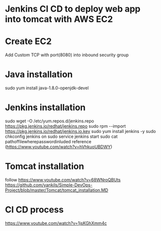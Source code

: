 # Jenkins CI CD to deploy web app into tomcat with AWS EC2

# Create EC2
Add Custom TCP with port(8080) into inbound security group

# Java installation
sudo yum install java-1.8.0-openjdk-devel

# Jenkins installation
sudo wget -O /etc/yum.repos.d/jenkins.repo https://pkg.jenkins.io/redhat/jenkins.repo
sudo rpm --import https://pkg.jenkins.io/redhat/jenkins.io.key
sudo yum install jenkins -y
sudo chkconfig jenkins on
sudo service jenkins start
sudo cat pathoffilewherepasswordinluded
reference (https://www.youtube.com/watch?v=hVhkuoUBDWY)

# Tomcat installation
follow https://www.youtube.com/watch?v=68WNroQBUts
https://github.com/yankils/Simple-DevOps-Project/blob/master/Tomcat/tomcat_installation.MD

# CI CD process
https://www.youtube.com/watch?v=1jsKGhXmm4c
